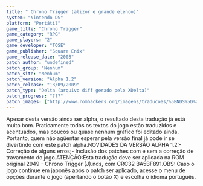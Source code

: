 ```yaml
---
title: " Chrono Trigger (alizor e grande elenco)"
system: "Nintendo DS"
platform: "Portátil"
game_title: "Chrono Trigger"
game_category: "RPG"
game_players: "2"
game_developer: "TOSE"
game_publisher: "Square Enix"
game_release_date: "2008"
patch_author: "undefined"
patch_group: "Nenhum"
patch_site: "Nenhum"
patch_version: "Alpha 1.2"
patch_release: "13/09/2009"
patch_type: "Delta (arquivo diff gerado pelo XDelta)"
patch_progress: "???"
patch_images: ["http://www.romhackers.org/imagens/traducoes/%5BNDS%5D%20Chrono%20Trigger%20-%20alizor%20e%20grande%20elenco%20-%201.png","http://www.romhackers.org/imagens/traducoes/%5BNDS%5D%20Chrono%20Trigger%20-%20alizor%20e%20grande%20elenco%20-%202.png","http://www.romhackers.org/imagens/traducoes/%5BNDS%5D%20Chrono%20Trigger%20-%20alizor%20e%20grande%20elenco%20-%203.png"]
---
```

Apesar desta versão ainda ser alpha, o resultado desta tradução já está muito bom. Praticamente todos os textos do jogo estão traduzidos e acentuados, mas poucos ou quase nenhum gráfico foi editado ainda. Portanto, quem não agüentar esperar pela versão final já pode ir se divertindo com este patch alpha.NOVIDADES DA VERSÃO ALPHA 1.2:- Correção de alguns erros;- Inclusão dos patches com e sem a correção de travamento do jogo.ATENÇÃO:Esta tradução deve ser aplicada na ROM original 2949 - Chrono Trigger (J).nds, com CRC32 BA5BF891.OBS: Caso o jogo continue em japonês após o patch ser aplicado, acesse o menu de opções durante o jogo (apertando o botão X) e escolha o idioma português.